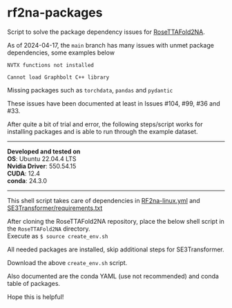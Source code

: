 # rf2na-packages
Script to solve the package dependency issues for [RoseTTAFold2NA](https://github.com/uw-ipd/RoseTTAFold2NA).

As of 2024-04-17, the `main` branch has many issues with unmet package dependencies, some examples below

`NVTX functions not installed`

`Cannot load Graphbolt C++ library`

Missing packages such as `torchdata`, `pandas` and `pydantic` 

These issues have been documented at least in Issues #104, #99, #36 and #33.

After quite a bit of trial and error, the following steps/script works for installing packages and is able to run through the example dataset.  
  
---
**Developed and tested on**  
**OS**: Ubuntu 22.04.4 LTS  
**Nvidia Driver**: 550.54.15  
**CUDA**: 12.4  
**conda**: 24.3.0  

---
This shell script takes care of dependencies in [RF2na-linux.yml](https://github.com/uw-ipd/RoseTTAFold2NA/blob/main/RF2na-linux.yml) and [SE3Transformer/requirements.txt](https://github.com/uw-ipd/RoseTTAFold2NA/blob/main/SE3Transformer/requirements.txt)

After cloning the RoseTTAFold2NA repository, place the below shell script in the `RoseTTAFold2NA` directory.  
Execute as `$ source create_env.sh`

All needed packages are installed, skip additional steps for SE3Transformer.

Download the above `create_env.sh` script.

Also documented are the conda YAML (use not recommended) and conda table of packages.

Hope this is helpful!


 



